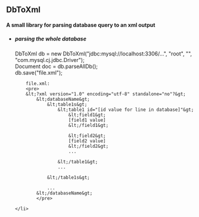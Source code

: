 <h2>DbToXml </h2>
<h4> A small library for parsing database query to an xml output </h4>

<ul>
	<li>	
		<h5> parsing the whole database </h5>
		DbToXml db = new DbToXml("jdbc:mysql://localhost:3306/...", "root", "", "com.mysql.cj.jdbc.Driver"); </br>
        Document doc = db.parseAllDb();</br>
        db.save("file.xml");</br>

        file.xml:
        <pre>
        &lt;?xml version="1.0" encoding="utf-8" standalone="no"?&gt;
            &lt;databaseName&gt;
                &lt;table1s&gt;
                    &lt;table1 id="[id value for line in database]"&gt;
                        &lt;field1&gt;
                        [field1 value]
                        &lt;/field1&gt;

                        &lt;field2&gt;
                        [field2 value]
                        &lt;/field2&gt;
                        ...

                    &lt;/table1&gt;
                    ...

                &lt;/table1s&gt;

                ...
            &lt;/databaseName&gt;
            </pre>

	</li>
		
</ul>